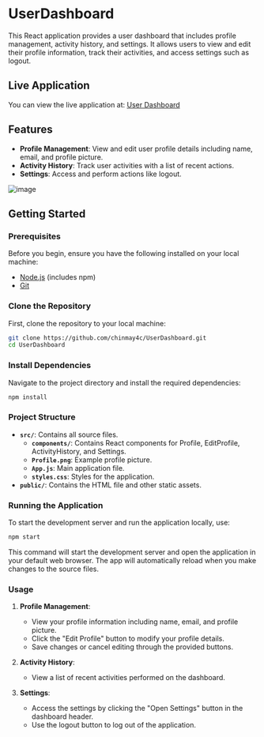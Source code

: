 # UserDashboard

This React application provides a user dashboard that includes profile management, activity history, and settings. It allows users to view and edit their profile information, track their activities, and access settings such as logout.


## Live Application

You can view the live application at: [User Dashboard](https://userdashboard-one.vercel.app/)
## Features

- **Profile Management**: View and edit user profile details including name, email, and profile picture.
- **Activity History**: Track user activities with a list of recent actions.
- **Settings**: Access and perform actions like logout.

![image](https://github.com/user-attachments/assets/3531cc79-6814-4871-873b-33aeae42dc7d)


## Getting Started

### Prerequisites

Before you begin, ensure you have the following installed on your local machine:

- [Node.js](https://nodejs.org/) (includes npm)
- [Git](https://git-scm.com/)

### Clone the Repository

First, clone the repository to your local machine:

```bash
git clone https://github.com/chinmay4c/UserDashboard.git
cd UserDashboard
```

### Install Dependencies

Navigate to the project directory and install the required dependencies:

```bash
npm install
```

### Project Structure

- **`src/`**: Contains all source files.
  - **`components/`**: Contains React components for Profile, EditProfile, ActivityHistory, and Settings.
  - **`Profile.png`**: Example profile picture.
  - **`App.js`**: Main application file.
  - **`styles.css`**: Styles for the application.
- **`public/`**: Contains the HTML file and other static assets.

### Running the Application

To start the development server and run the application locally, use:

```bash
npm start
```

This command will start the development server and open the application in your default web browser. The app will automatically reload when you make changes to the source files.

### Usage

1. **Profile Management**:
   - View your profile information including name, email, and profile picture.
   - Click the "Edit Profile" button to modify your profile details.
   - Save changes or cancel editing through the provided buttons.

2. **Activity History**:
   - View a list of recent activities performed on the dashboard.

3. **Settings**:
   - Access the settings by clicking the "Open Settings" button in the dashboard header.
   - Use the logout button to log out of the application.

